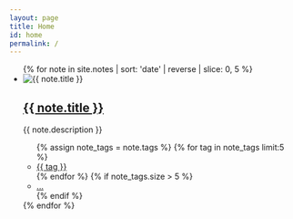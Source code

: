 ```yaml
---
layout: page
title: Home
id: home
permalink: /
---
```


<main class="mw7 center">
    <ul class="list pl0">
      {% for note in site.notes | sort: 'date' | reverse | slice: 0, 5 %}
        <li class="pa3 pa4-ns mb3">
          <img src="{{ note.image }}" alt="{{ note.title }}" class="w-100 mb2">
          <h2 class="f4 f3-ns"><a href="{{ note.url }}" class="link black">{{ note.title }}</a></h2>
          <p class="measure lh-copy">{{ note.description }}</p>
          <ul class="list pl0 flex flex-wrap">
            {% assign note_tags = note.tags %}
            {% for tag in note_tags limit:5 %}
              <li class="mr2 mb2">
                <a href="/tags/{{ tag | slugify }}" class="tag">{{ tag }}</a>
              </li>
            {% endfor %}
            {% if note_tags.size > 5 %}
              <li class="mr2 mb2"><a href="{{ note.url }}" class="tag">...</a></li>
            {% endif %}
          </ul>
        </li>
      {% endfor %}
    </ul>
  </main>
